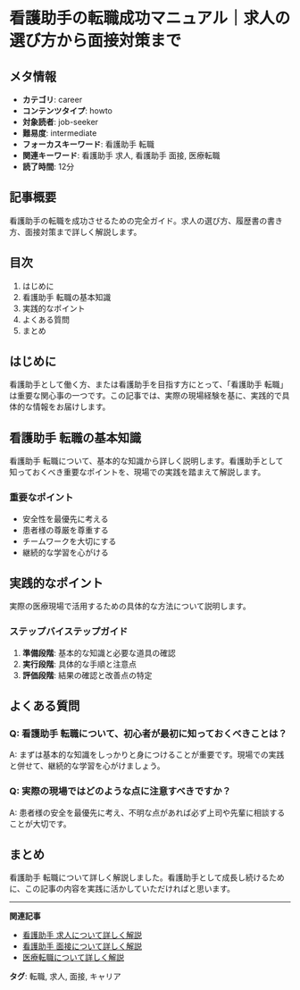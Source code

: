 # 看護助手の転職成功マニュアル｜求人の選び方から面接対策まで

## メタ情報
- **カテゴリ**: career
- **コンテンツタイプ**: howto
- **対象読者**: job-seeker
- **難易度**: intermediate
- **フォーカスキーワード**: 看護助手 転職
- **関連キーワード**: 看護助手 求人, 看護助手 面接, 医療転職
- **読了時間**: 12分

## 記事概要
看護助手の転職を成功させるための完全ガイド。求人の選び方、履歴書の書き方、面接対策まで詳しく解説します。

## 目次
1. はじめに
2. 看護助手 転職の基本知識
3. 実践的なポイント
4. よくある質問
5. まとめ

## はじめに
看護助手として働く方、または看護助手を目指す方にとって、「看護助手 転職」は重要な関心事の一つです。この記事では、実際の現場経験を基に、実践的で具体的な情報をお届けします。

## 看護助手 転職の基本知識
看護助手 転職について、基本的な知識から詳しく説明します。看護助手として知っておくべき重要なポイントを、現場での実践を踏まえて解説します。

### 重要なポイント
- 安全性を最優先に考える
- 患者様の尊厳を尊重する
- チームワークを大切にする
- 継続的な学習を心がける

## 実践的なポイント
実際の医療現場で活用するための具体的な方法について説明します。

### ステップバイステップガイド

1. **準備段階**: 基本的な知識と必要な道具の確認
2. **実行段階**: 具体的な手順と注意点
3. **評価段階**: 結果の確認と改善点の特定
  

## よくある質問
### Q: 看護助手 転職について、初心者が最初に知っておくべきことは？
A: まずは基本的な知識をしっかりと身につけることが重要です。現場での実践と併せて、継続的な学習を心がけましょう。

### Q: 実際の現場ではどのような点に注意すべきですか？
A: 患者様の安全を最優先に考え、不明な点があれば必ず上司や先輩に相談することが大切です。

## まとめ
看護助手 転職について詳しく解説しました。看護助手として成長し続けるために、この記事の内容を実践に活かしていただければと思います。

---
**関連記事**
- [看護助手 求人について詳しく解説](/看護助手-求人)
- [看護助手 面接について詳しく解説](/看護助手-面接)
- [医療転職について詳しく解説](/医療転職)

**タグ**: 転職, 求人, 面接, キャリア
